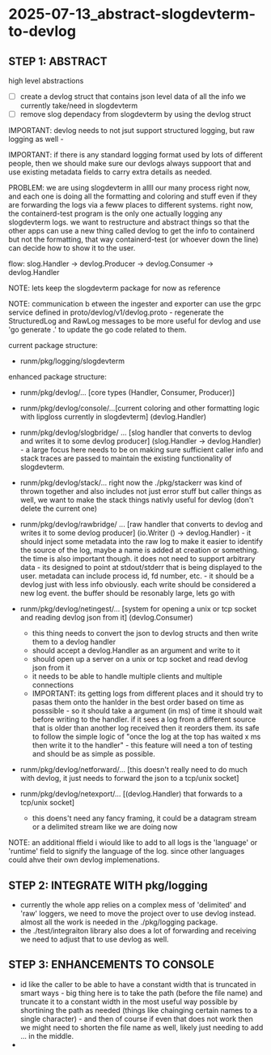 # 2025-07-13_abstract-slogdevterm-to-devlog

## STEP 1: ABSTRACT

high level abstractions

-   [ ] create a devlog struct that contains json level data of all the info we currently take/need in slogdevterm
-   [ ] remove slog dependacy from slogdevterm by using the devlog struct

IMPORTANT: devlog needs to not jsut support structured logging, but raw logging as well -

IMPORTANT: if there is any standard logging format used by lots of different people, then we should make sure our devlogs always suppoort that and use existing metadata fields to carry extra details as needed.

PROBLEM: we are using slogdevterm in allll our many process right now, and each one is doing all the formatting and coloring and stuff even if they are forwarding the logs via a feww places to different systems.
right now, the containerd-test program is the only one actually logging any slogdevterm logs.
we want to restructure and abstract things so that the other apps can use a new thing called devlog to get the info to containerd but not the formatting, that way containerd-test (or whoever down the line) can decide how to show it to the user.

flow: slog.Handler -> devlog.Producer -> devlog.Consumer -> devlog.Handler

NOTE: lets keep the slogdevterm package for now as reference

NOTE: communication b etween the ingester and exporter can use the grpc service defined in proto/devlog/v1/devlog.proto - regenerate the StructuredLog and RawLog messages to be more useful for devlog and use 'go generate .' to update the go code related to them.

current package structure:

-   runm/pkg/logging/slogdevterm

enhanced package structure:

-   runm/pkg/devlog/... [core types (Handler, Consumer, Producer)]

-   runm/pkg/devlog/console/...[current coloring and other formatting logic with lipgloss currently in slogdevterm] (devlog.Handler)
-   runm/pkg/devlog/slogbridge/ ... [slog handler that converts to devlog and writes it to some devlog producer] (slog.Handler -> devlog.Handler) - a large focus here needs to be on making sure sufficient caller info and stack traces are passed to maintain the existing functionality of slogdevterm.
-   runm/pkg/devlog/stack/... right now the ./pkg/stackerr was kind of thrown together and also includes not just error stuff but caller things as well, we want to make the stack things nativly useful for devlog (don't delete the current one)
-   runm/pkg/devlog/rawbridge/ ... [raw handler that converts to devlog and writes it to some devlog producer] (io.Writer () -> devlog.Handler) - it should inject some metadata into the raw log to make it easier to identify the source of the log, maybe a name is added at creation or something. the time is also important though. it does not need to support arbitrary data - its designed to point at stdout/stderr that is being displayed to the user. metadata can include process id, fd number, etc. - it should be a devlog just with less info obviously. each write should be considered a new log event. the buffer should be resonably large, lets go with
-   runm/pkg/devlog/netingest/... [system for opening a unix or tcp socket and reading devlog json from it] (devlog.Consumer)
    -   this thing needs to convert the json to devlog structs and then write them to a devlog handler
    -   should accept a devlog.Handler as an argument and write to it
    -   should open up a server on a unix or tcp socket and read devlog json from it
    -   it needs to be able to handle multiple clients and multiple connections
    -   IMPORTANT: its getting logs from different places and it should try to pasas them onto the hanlder in the best order based on time as posssible - so it should take a argument (in ms) of time it should wait before writing to the handler. if it sees a log from a different source that is older than another log received then it reorders them. its safe to follow the simple logic of "once the log at the top has waited x ms then write it to the handler" - this feature will need a ton of testing and should be as simple as possible.
-   runm/pkg/devlog/netforward/... [this doesn't really need to do much with devlog, it just needs to forward the json to a tcp/unix socket]
-   runm/pkg/devlog/netexport/... [(devlog.Handler) that forwards to a tcp/unix socket]
    -   this doens't need any fancy framing, it could be a datagram stream or a delimited stream like we are doing now

NOTE: an additional ffield i wiould like to add to all logs is the 'language' or 'runtime' field to signify the language of the log. since other languages could ahve their own devlog implemenations.

## STEP 2: INTEGRATE WITH pkg/logging

-   currently the whole app relies on a complex mess of 'delimited' and 'raw' loggers, we need to move the project over to use devlog instead. almost all the work is needed in the ./pkg/logging package.
-   the ./test/integraiton library also does a lot of forwarding and receiving we need to adjust that to use devlog as well.

## STEP 3: ENHANCEMENTS TO CONSOLE

-   id like the caller to be able to have a constant width that is truncated in smart ways - big thing here is to take the path (before the file name) and truncate it to a constant width in the most useful way possible by shortining the path as needed (things like chainging certain names to a single character) - and then of course if even that does not work then we might need to shorten the file name as well, likely just needing to add ... in the middle.
-
